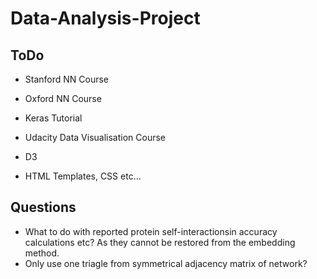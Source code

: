 # Data-Analysis-Project

## ToDo
- Stanford NN Course
- Oxford NN Course
- Keras Tutorial

- Udacity Data Visualisation Course
- D3
- HTML Templates, CSS etc...

## Questions

- What to do with reported protein self-interactionsin accuracy calculations etc? As they cannot be restored from the embedding method.
- Only use one triagle from symmetrical adjacency matrix of network?
